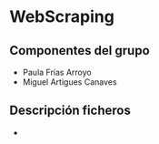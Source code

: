 # WebScraping

## Componentes del grupo
- Paula Frías Arroyo
- Miguel Artigues Canaves

## Descripción ficheros
- 

